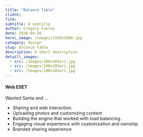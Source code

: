 ```yaml
---
title: "Balance Table"
client:
firm: 
subtitle: A subtitle
author: Gregory Cowley
date: 2020-04-28
hero\_image: /images/1920x1080.jpg
category: design
slug: balance-table
description: A short description
detail\_images: 
  - src: /images/180x101ori.jpg
  - src: /images/180x101ori.jpg
  - src: /images/180x101ori.jpg
---
```




#### Web ESET

Wanted Santa and ...

- Sharing and web interaction.
- Uploading photos and customizing content
- Building the engine that worked with load balancing.
- Engaging visual experience with customization and ownship
- Branded sharing experience
